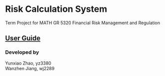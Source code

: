 # Risk Calculation System
  
  
Term Project for MATH GR 5320 Financial Risk Management and Regulation  

## [User Guide](https://github.com/yz3380/5320Project/blob/master/User_Guide.pdf)  

### Developed by
Yunxiao Zhao, yz3380    
Wanzhen Jiang, wj2289

